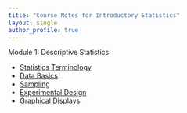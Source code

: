 ```yaml
---
title: "Course Notes for Introductory Statistics"
layout: single
author_profile: true
---
```


Module 1: Descriptive Statistics
- <a href="https://lgpcappiello.github.io/teaching/IntroStats/descriptives/terminology.html" target="blank">Statistics Terminology</a>
- <a href="https://lgpcappiello.github.io/teaching/IntroStats/descriptives/databasics.html" target="blank">Data Basics</a>
- <a href="https://lgpcappiello.github.io/teaching/IntroStats/descriptives/sampling.html" target="blank">Sampling</a>
- <a href="https://lgpcappiello.github.io/teaching/IntroStats/descriptives/design.html" target="blank">Experimental Design</a>
- <a href="https://lgpcappiello.github.io/teaching/IntroStats/descriptives/plots.html" target="blank">Graphical Displays</a>